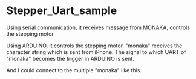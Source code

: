 Stepper_Uart_sample
===================

Using serial communication, it receives message from MONAKA, controls the stepping motor


Using ARDUINO, it controls the stepping motor.
"monaka" receives the character string which is sent from iPhone. 
The signal to which UART of "monaka" becomes the trigger in ARDUINO is sent.

And I could connect to the multiple "monaka" like this.